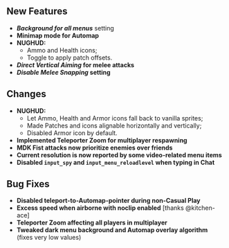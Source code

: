 ## New Features

- **_Background for all menus_** setting
- **Minimap mode for Automap**
- **NUGHUD:**
  - Ammo and Health icons;
  - Toggle to apply patch offsets.
- **_Direct Vertical Aiming_ for melee attacks**
- **_Disable Melee Snapping_ setting**

## Changes

- **NUGHUD:**
  - Let Ammo, Health and Armor icons fall back to vanilla sprites;
  - Made Patches and icons alignable horizontally and vertically;
  - Disabled Armor icon by default.
- **Implemented Teleporter Zoom for multiplayer respawning**
- **MDK Fist attacks now prioritize enemies over friends**
- **Current resolution is now reported by some video-related menu items**
- **Disabled `input_spy` and `input_menu_reloadlevel` when typing in Chat**

## Bug Fixes

- **Disabled teleport-to-Automap-pointer during non-Casual Play**
- **Excess speed when airborne with noclip enabled** [thanks @kitchen-ace]
- **Teleporter Zoom affecting all players in multiplayer**
- **Tweaked dark menu background and Automap overlay algorithm** (fixes very low values)
